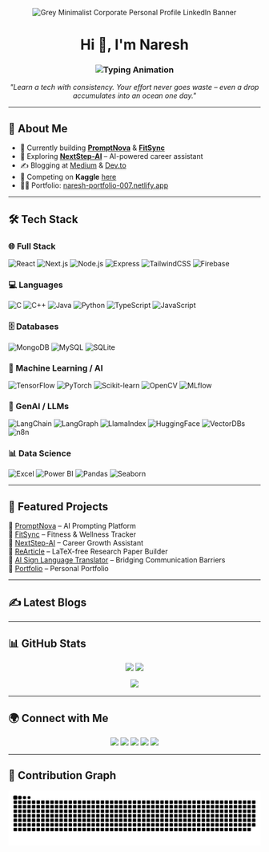 <!-- Banner -->
<p align="center">
  <img width="1584" height="396" alt="Grey Minimalist Corporate Personal Profile LinkedIn Banner" src="https://github.com/user-attachments/assets/91a0b9de-e3d4-43fe-be5c-2e9c9beabf35" />
</p>

<!-- Typing Animation -->
<h1 align="center">Hi 👋, I'm Naresh</h1>
<h3 align="center">
  <img src="https://readme-typing-svg.herokuapp.com?font=Fira+Code&weight=600&size=22&pause=1000&color=0AFFEF&center=true&vCenter=true&random=false&width=500&lines=ML+Engineer;Full+Stack+Developer;AI+Engineer;Prompt+Engineer;Java+Developer" alt="Typing Animation" />
</h3>

<!-- Motivational Quote -->
<p align="center"><em>"Learn a tech with consistency. Your effort never goes waste – even a drop accumulates into an ocean one day."</em></p>

---

## 🚀 About Me  
- 🔭 Currently building **[PromptNova](https://prompt-nova.vercel.app/)** & **[FitSync](https://github.com/Phoenixarjun/FitSync)**  
- 🧩 Exploring **[NextStep-AI](https://github.com/Phoenixarjun/NextStep-AI)** – AI-powered career assistant  
- ✍️ Blogging at [Medium](https://medium.com/@phoenixarjun007) & [Dev.to](https://dev.to/naresh_007)  
- 🎯 Competing on **Kaggle** [here](https://www.kaggle.com/nareshba007)  
- 👨‍💻 Portfolio: [naresh-portfolio-007.netlify.app](https://naresh-portfolio-007.netlify.app/)  

---

## 🛠️ Tech Stack  

### 🌐 Full Stack  
![React](https://img.shields.io/badge/React-0AFFEF?style=for-the-badge&logo=react&logoColor=black)  ![Next.js](https://img.shields.io/badge/Next.js-000000?style=for-the-badge&logo=next.js)  ![Node.js](https://img.shields.io/badge/Node.js-3C873A?style=for-the-badge&logo=node.js&logoColor=white)  ![Express](https://img.shields.io/badge/Express-303030?style=for-the-badge&logo=express)  ![TailwindCSS](https://img.shields.io/badge/TailwindCSS-38BDF8?style=for-the-badge&logo=tailwind-css)  ![Firebase](https://img.shields.io/badge/Firebase-FFCA28?style=for-the-badge&logo=firebase)  

### 💻 Languages
![C](https://img.shields.io/badge/C-00599C?style=for-the-badge&logo=c&logoColor=white)  ![C++](https://img.shields.io/badge/C++-004482?style=for-the-badge&logo=cplusplus&logoColor=white)  ![Java](https://img.shields.io/badge/Java-FF0000?style=for-the-badge&logo=java&logoColor=white)  ![Python](https://img.shields.io/badge/Python-3776AB?style=for-the-badge&logo=python&logoColor=white)  ![TypeScript](https://img.shields.io/badge/TypeScript-3178C6?style=for-the-badge&logo=typescript&logoColor=white)  ![JavaScript](https://img.shields.io/badge/JavaScript-F7DF1E?style=for-the-badge&logo=javascript&logoColor=black)  

### 🗄️ Databases
![MongoDB](https://img.shields.io/badge/MongoDB-4EA94B?style=for-the-badge&logo=mongodb&logoColor=white)  ![MySQL](https://img.shields.io/badge/MySQL-00618A?style=for-the-badge&logo=mysql&logoColor=white)  ![SQLite](https://img.shields.io/badge/SQLite-07405E?style=for-the-badge&logo=sqlite&logoColor=white)  

### 🤖 Machine Learning / AI
![TensorFlow](https://img.shields.io/badge/TensorFlow-FF6F00?style=for-the-badge&logo=tensorflow&logoColor=white)  ![PyTorch](https://img.shields.io/badge/PyTorch-EE4C2C?style=for-the-badge&logo=pytorch&logoColor=white)  ![Scikit-learn](https://img.shields.io/badge/ScikitLearn-F7931E?style=for-the-badge&logo=scikit-learn&logoColor=white)  ![OpenCV](https://img.shields.io/badge/OpenCV-5C3EE8?style=for-the-badge&logo=opencv&logoColor=white)  ![MLflow](https://img.shields.io/badge/MLflow-0194E2?style=for-the-badge&logo=mlflow&logoColor=white)  

### 🔮 GenAI / LLMs
![LangChain](https://img.shields.io/badge/LangChain-121212?style=for-the-badge&logo=chainlink&logoColor=0AFFEF)  ![LangGraph](https://img.shields.io/badge/LangGraph-444444?style=for-the-badge&logo=graph&logoColor=0AFFEF)  ![LlamaIndex](https://img.shields.io/badge/LlamaIndex-FFB86C?style=for-the-badge)  ![HuggingFace](https://img.shields.io/badge/HuggingFace-FCC72D?style=for-the-badge&logo=huggingface)  ![VectorDBs](https://img.shields.io/badge/VectorDBs-6633FF?style=for-the-badge&logo=databricks)  ![n8n](https://img.shields.io/badge/n8n-FF6B6B?style=for-the-badge&logo=n8n&logoColor=white)  

### 📊 Data Science
![Excel](https://img.shields.io/badge/Excel-217346?style=for-the-badge&logo=microsoft-excel&logoColor=white)  ![Power BI](https://img.shields.io/badge/Power%20BI-F2C811?style=for-the-badge&logo=powerbi)  ![Pandas](https://img.shields.io/badge/Pandas-150458?style=for-the-badge&logo=pandas)  ![Seaborn](https://img.shields.io/badge/Seaborn-5C7B8B?style=for-the-badge)  

---

## 📌 Featured Projects  
🔹 [PromptNova](https://prompt-nova.vercel.app/) – AI Prompting Platform  
🔹 [FitSync](https://github.com/Phoenixarjun/FitSync) – Fitness & Wellness Tracker  
🔹 [NextStep-AI](https://github.com/Phoenixarjun/NextStep-AI) – Career Growth Assistant  
🔹 [ReArticle](https://github.com/Phoenixarjun/ReArticle) – LaTeX-free Research Paper Builder  
🔹 [AI Sign Language Translator](#) – Bridging Communication Barriers  
🔹 [Portfolio](https://naresh-portfolio-007.netlify.app/) – Personal Portfolio  

---

## ✍️ Latest Blogs  
<!-- BLOG-POST-LIST:START -->
<!-- BLOG-POST-LIST:END -->

---

## 📊 GitHub Stats  
<p align="center">
  <img src="https://github-readme-stats.vercel.app/api?username=Phoenixarjun&show_icons=true&theme=radical" height="180"/>
  <img src="https://github-readme-streak-stats.herokuapp.com/?user=Phoenixarjun&theme=radical" height="180"/>
</p>

<p align="center">
  <img src="https://github-readme-stats.vercel.app/api/top-langs/?username=Phoenixarjun&layout=compact&theme=radical" />
</p>

---

## 🌍 Connect with Me  
<p align="center">
  <a href="https://linkedin.com/in/naresh-b-a"><img src="https://img.shields.io/badge/LinkedIn-0A66C2?style=for-the-badge&logo=linkedin" /></a>
  <a href="https://twitter.com/phoenixarjun007"><img src="https://img.shields.io/badge/Twitter-1DA1F2?style=for-the-badge&logo=twitter" /></a>
  <a href="https://www.kaggle.com/nareshba007"><img src="https://img.shields.io/badge/Kaggle-20BEFF?style=for-the-badge&logo=kaggle" /></a>
  <a href="https://leetcode.com/u/Naresh-007/"><img src="https://img.shields.io/badge/LeetCode-FFA116?style=for-the-badge&logo=leetcode" /></a>
  <a href="https://naresh-portfolio-007.netlify.app/"><img src="https://img.shields.io/badge/Portfolio-FF007F?style=for-the-badge&logo=vercel" /></a>
</p>

---

## 🐍 Contribution Graph  
<p align="center">
  <img src="https://github.com/Platane/snk/raw/output/github-contribution-grid-snake.svg" />
</p>
